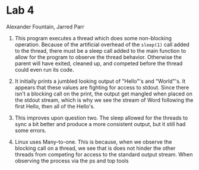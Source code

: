 # Lab 4

Alexander Fountain, Jarred Parr

1. This program executes a thread which does some non-blocking operation. Because of the artificial overhead of the `sleep(1)` call added to the thread, there must be a sleep call added to the main function to allow for the program to observe the thread behavior. Otherwise the parent will have exited, cleaned up, and competed before the thread could even run its code.

2. It initially prints a jumbled looking output of "Hello"'s and "World"'s. It appears that these values are fighting for access to stdout. Since there isn't a blocking call on the print, the output get mangled when placed on the stdout stream, which is why we see the stream of Word following the first Hello, then all of the Hello's.
3. This improves upon question two. The sleep allowed for the threads to sync a bit better and produce a more consistent output, but it still had some errors.
4. Linux uses Many-to-one. This is because, when we observe the blocking call on a thread, we see that is does not hinder the other threads from competing for access to the standard output stream. When observing the process via the ps and top tools